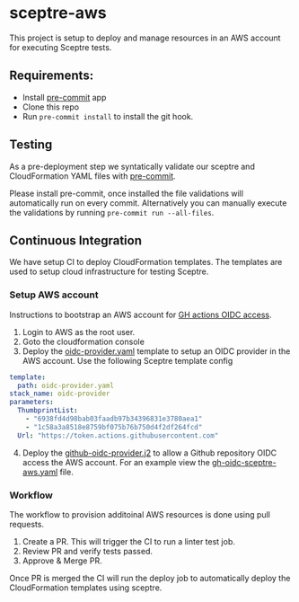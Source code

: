 # sceptre-aws
This project is setup to deploy and manage resources in an AWS account
for executing Sceptre tests.

## Requirements:
* Install [pre-commit](https://pre-commit.com/#install) app
* Clone this repo
* Run `pre-commit install` to install the git hook.

## Testing
As a pre-deployment step we syntatically validate our sceptre and
CloudFormation YAML files with [pre-commit](https://pre-commit.com).

Please install pre-commit, once installed the file validations will
automatically run on every commit.  Alternatively you can manually
execute the validations by running `pre-commit run --all-files`.

## Continuous Integration
We have setup CI to deploy CloudFormation templates.  The templates
are used to setup cloud infrastructure for testing Sceptre.

### Setup AWS account
Instructions to bootstrap an AWS account for [GH actions OIDC access].

1. Login to AWS as the root user.
2. Goto the cloudformation console
3. Deploy the [oidc-provider.yaml](templates/oidc-provider.yaml) template to setup
an OIDC provider in the AWS account.  Use the following Sceptre template config
```yaml
template:
  path: oidc-provider.yaml
stack_name: oidc-provider
parameters:
  ThumbprintList:
    - "6938fd4d98bab03faadb97b34396831e3780aea1"
    - "1c58a3a8518e8759bf075b76b750d4f2df264fcd"
  Url: "https://token.actions.githubusercontent.com"
```
4. Deploy the [github-oidc-provider.j2](templates/github-oidc-provider.j2) to
allow a Github repository OIDC access the AWS account. For an example view the
[gh-oidc-sceptre-aws.yaml](config/prod/gh-oidc-sceptre-aws.yaml) file.


### Workflow
The workflow to provision additoinal AWS resources is done using pull requests.

1. Create a PR. This will trigger the CI to run a linter test job.
2. Review PR and verify tests passed.
3. Approve & Merge PR.

Once PR is merged the CI will run the deploy job to automatically
deploy the CloudFormation templates using sceptre.


[GH actions OIDC access]: https://docs.github.com/en/actions/deployment/security-hardening-your-deployments/configuring-openid-connect-in-amazon-web-services

